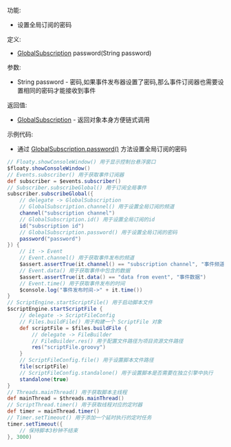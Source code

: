 功能:

+ 设置全局订阅的密码

定义:

+ [GlobalSubscription](/API/Event/GlobalSubscription/README.md) password(String password)

参数:

+ String password - 密码,如果事件发布器设置了密码,那么事件订阅器也需要设置相同的密码才能接收到事件

返回值:

+ [GlobalSubscription](/API/Event/GlobalSubscription/README.md) - 返回对象本身方便链式调用

示例代码:

+ 通过 [GlobalSubscription.password()](/API/Event/GlobalSubscription/README.md?id=password)
  方法设置全局订阅的密码

```groovy
// Floaty.showConsoleWindow() 用于显示控制台悬浮窗口
$floaty.showConsoleWindow()
// Events.subscriber() 用于获取事件订阅器
def subscriber = $events.subscriber()
// Subscriber.subscribeGlobal() 用于订阅全局事件
subscriber.subscribeGlobal({
    // delegate -> GlobalSubscription
    // GlobalSubscription.channel() 用于设置全局订阅的频道
    channel("subscription channel")
    // GlobalSubscription.id() 用于设置全局订阅的id
    id("subscription id")
    // GlobalSubscription.password() 用于设置全局订阅的密码
    password("password")
}) {
    // it -> Event
    // Event.channel() 用于获取事件发布的频道
    $assert.assertTrue(it.channel() == "subscription channel", "事件频道")
    // Event.data() 用于获取事件中包含的数据
    $assert.assertTrue(it.data() == "data from event", "事件数据")
    // Event.time() 用于获取事件发布的时间
    $console.log("事件发布时间->" + it.time())
}
// ScriptEngine.startScriptFile() 用于启动脚本文件
$scriptEngine.startScriptFile {
    // delegate -> ScriptFileConfig
    // Files.buildFile() 用于构建一个 ScriptFile 对象
    def scriptFile = $files.buildFile {
        // delegate -> FileBuilder
        // FileBuilder.res() 用于配置文件路径为项目资源文件路径
        res("scriptFile.groovy")
    }
    // ScriptFileConfig.file() 用于设置脚本文件路径
    file(scriptFile)
    // ScriptFileConfig.standalone() 用于设置脚本是否需要在独立引擎中执行
    standalone(true)
}
// Threads.mainThread() 用于获取脚本主线程
def mainThread = $threads.mainThread()
// ScriptThread.timer() 用于获取线程对应的定时器
def timer = mainThread.timer()
// Timer.setTimeout() 用于添加一个延时执行的定时任务
timer.setTimeout({
    // 保持脚本3秒钟不结束
}, 3000)
```